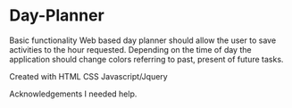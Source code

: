 # Day-Planner

Basic functionality
Web based day planner should allow the user to save activities to the hour requested.
Depending on the time of day the application should change colors referring to past, present of future tasks.

Created with
HTML
CSS
Javascript/Jquery

Acknowledgements
I needed help.
